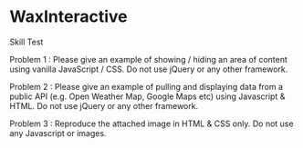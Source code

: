 WaxInteractive
==============

Skill Test

Problem 1 : Please give an example of showing / hiding an area of content using vanilla JavaScript / CSS.
            Do not use jQuery or any other framework.

Problem 2 : Please give an example of pulling and displaying data from a public API (e.g. Open Weather Map, Google Maps 
            etc) using Javascript & HTML. Do not use jQuery or any other framework.

Problem 3 : Reproduce the attached image in HTML & CSS only. Do not use any Javascript or images.
